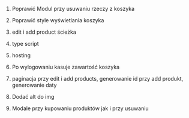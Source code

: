 1. Poprawić Modul przy usuwaniu rzeczy z koszyka
2. Poprawić style wyświetlania koszyka
3. edit i add product ścieżka
4. type script
5. hosting 
6. Po wylogowaniu kasuje zawartość koszyka


1. paginacja przy edit i add products, generowanie id przy add produkt, generowanie daty


1. Dodać alt do img
2. Modale przy kupowaniu produktów jak i przy usuwaniu